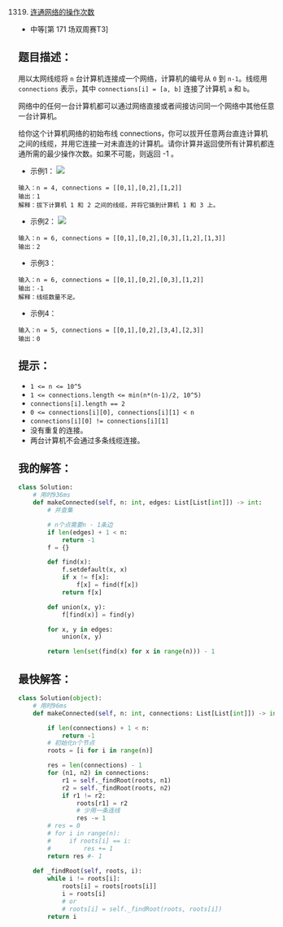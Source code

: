 1319. [连通网络的操作次数](https://leetcode-cn.com/problems/number-of-operations-to-make-network-connected/)

- 中等[第 171 场双周赛T3]

## 题目描述：
用以太网线缆将 `n` 台计算机连接成一个网络，计算机的编号从 `0` 到 `n-1`。线缆用 `connections` 表示，其中 `connections[i] = [a, b]` 连接了计算机 `a` 和 `b`。

网络中的任何一台计算机都可以通过网络直接或者间接访问同一个网络中其他任意一台计算机。

给你这个计算机网络的初始布线 connections，你可以拔开任意两台直连计算机之间的线缆，并用它连接一对未直连的计算机。请你计算并返回使所有计算机都连通所需的最少操作次数。如果不可能，则返回 -1 。 

- 示例1：
![](https://assets.leetcode-cn.com/aliyun-lc-upload/uploads/2020/01/11/sample_1_1677.png)
```
输入：n = 4, connections = [[0,1],[0,2],[1,2]]
输出：1
解释：拔下计算机 1 和 2 之间的线缆，并将它插到计算机 1 和 3 上。
```

- 示例2：
![](https://assets.leetcode-cn.com/aliyun-lc-upload/uploads/2020/01/11/sample_2_1677.png)
```
输入：n = 6, connections = [[0,1],[0,2],[0,3],[1,2],[1,3]]
输出：2
```

- 示例3：
```
输入：n = 6, connections = [[0,1],[0,2],[0,3],[1,2]]
输出：-1
解释：线缆数量不足。
```

- 示例4：
```
输入：n = 5, connections = [[0,1],[0,2],[3,4],[2,3]]
输出：0
```

## 提示：
- `1 <= n <= 10^5`
- `1 <= connections.length <= min(n*(n-1)/2, 10^5)`
- `connections[i].length == 2`
- `0 <= connections[i][0], connections[i][1] < n`
- `connections[i][0] != connections[i][1]`
- 没有重复的连接。
- 两台计算机不会通过多条线缆连接。


## 我的解答：
``` python
class Solution:
    # 用时936ms
    def makeConnected(self, n: int, edges: List[List[int]]) -> int:
        # 并查集

        # n个点需要n - 1条边
        if len(edges) + 1 < n:
            return -1
        f = {}

        def find(x):
            f.setdefault(x, x)
            if x != f[x]:
                f[x] = find(f[x])
            return f[x]

        def union(x, y):
            f[find(x)] = find(y)

        for x, y in edges:
            union(x, y)

        return len(set(find(x) for x in range(n))) - 1
```

## 最快解答：
``` python
class Solution(object):
    # 用时96ms
    def makeConnected(self, n: int, connections: List[List[int]]) -> int:

        if len(connections) + 1 < n:
            return -1
        # 初始化n个节点
        roots = [i for i in range(n)]

        res = len(connections) - 1
        for (n1, n2) in connections:
            r1 = self._findRoot(roots, n1)
            r2 = self._findRoot(roots, n2)
            if r1 != r2:
                roots[r1] = r2
                # 少用一条连线
                res -= 1
        # res = 0
        # for i in range(n):
        #     if roots[i] == i:
        #         res += 1
        return res #- 1
                    
    def _findRoot(self, roots, i):
        while i != roots[i]:
            roots[i] = roots[roots[i]]
            i = roots[i]
            # or
            # roots[i] = self._findRoot(roots, roots[i])
        return i
```
